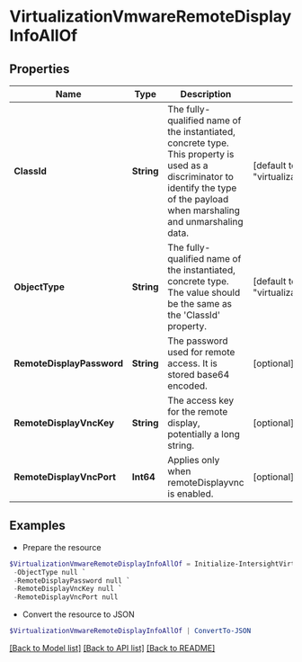 # VirtualizationVmwareRemoteDisplayInfoAllOf
## Properties

Name | Type | Description | Notes
------------ | ------------- | ------------- | -------------
**ClassId** | **String** | The fully-qualified name of the instantiated, concrete type. This property is used as a discriminator to identify the type of the payload when marshaling and unmarshaling data. | [default to "virtualization.VmwareRemoteDisplayInfo"]
**ObjectType** | **String** | The fully-qualified name of the instantiated, concrete type. The value should be the same as the &#39;ClassId&#39; property. | [default to "virtualization.VmwareRemoteDisplayInfo"]
**RemoteDisplayPassword** | **String** | The password used for remote access. It is stored base64 encoded. | [optional] 
**RemoteDisplayVncKey** | **String** | The access key for the remote display, potentially a long string. | [optional] 
**RemoteDisplayVncPort** | **Int64** | Applies only when remoteDisplayvnc is enabled. | [optional] 

## Examples

- Prepare the resource
```powershell
$VirtualizationVmwareRemoteDisplayInfoAllOf = Initialize-IntersightVirtualizationVmwareRemoteDisplayInfoAllOf  -ClassId null `
 -ObjectType null `
 -RemoteDisplayPassword null `
 -RemoteDisplayVncKey null `
 -RemoteDisplayVncPort null
```

- Convert the resource to JSON
```powershell
$VirtualizationVmwareRemoteDisplayInfoAllOf | ConvertTo-JSON
```

[[Back to Model list]](../README.md#documentation-for-models) [[Back to API list]](../README.md#documentation-for-api-endpoints) [[Back to README]](../README.md)

